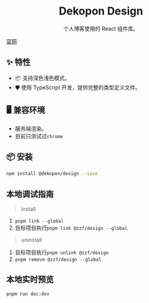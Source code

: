 <h1 align="center">Dekopon Design</h1>

<div align="center">

个人博客使用的 React 组件库。

</div>

[官网](https://design.zzfzzf.com)

## ✨ 特性

- 📦 支持深色浅色模式。
- 🛡 使用 TypeScript 开发，提供完整的类型定义文件。

## 🖥 兼容环境

- 服务端渲染。
- 目前只测试过`chrome`

## 📦 安装

```bash
npm install @dekopon/design --save
```

## 本地调试指南

> install

1. `pnpm link --global`
2. 目标项目执行`pnpm link @zzf/design --global`

> uninstall
1. 目标项目执行`pnpm unlink @zzf/design`
2. `pnpm remove @zzf/design --global`

## 本地实时预览
`pnpm run doc:dev`

